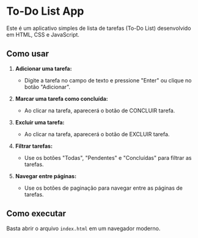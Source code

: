 # To-Do List App

Este é um aplicativo simples de lista de tarefas (To-Do List) desenvolvido em HTML, CSS e JavaScript.

## Como usar

1. **Adicionar uma tarefa:**
   - Digite a tarefa no campo de texto e pressione "Enter" ou clique no botão "Adicionar".

2. **Marcar uma tarefa como concluída:**
   - Ao clicar na tarefa, aparecerá o botão de CONCLUIR tarefa.

3. **Excluir uma tarefa:**
   - Ao clicar na tarefa, aparecerá o botão de EXCLUIR tarefa.

4. **Filtrar tarefas:**
   - Use os botões "Todas", "Pendentes" e "Concluídas" para filtrar as tarefas.

5. **Navegar entre páginas:**
   - Use os botões de paginação para navegar entre as páginas de tarefas.

## Como executar

Basta abrir o arquivo `index.html` em um navegador moderno.